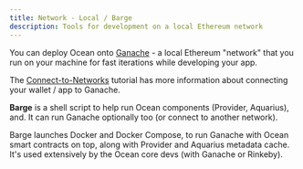 ```yaml
---
title: Network - Local / Barge
description: Tools for development on a local Ethereum network
---
```


You can deploy Ocean onto [Ganache](https://www.trufflesuite.com/ganache) - a local Ethereum "network" that you run on your machine for fast iterations while developing your app.

The [Connect-to-Networks](/tutorials/connect-to-networks/) tutorial has more information about connecting your wallet / app to Ganache.

**Barge** is a shell script to help run Ocean components (Provider, Aquarius), and. It can run Ganache optionally too (or connect to another network).

Barge launches Docker and Docker Compose, to run Ganache with Ocean smart contracts on top, along with Provider and Aquarius metadata cache. It's used extensively by the Ocean core devs (with Ganache or Rinkeby).

<repo name="barge"></repo>
